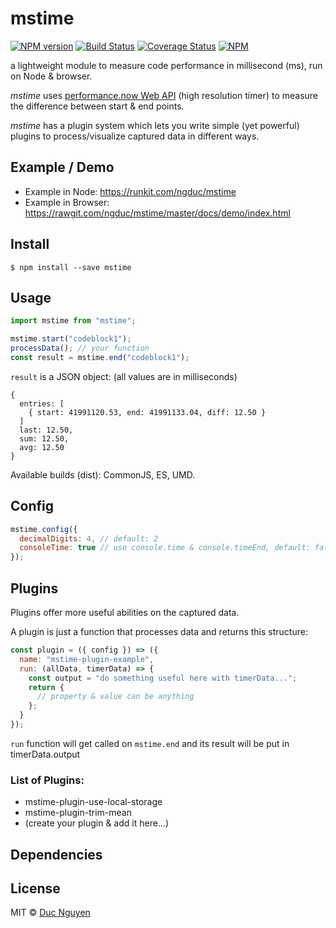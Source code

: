# mstime

[![NPM version](https://img.shields.io/npm/v/mstime.svg?style=flat-square)](https://npmjs.org/package/mstime)
[![Build Status](https://img.shields.io/travis/ngduc/mstime/master.svg?style=flat-square)](https://travis-ci.org/ngduc/mstime) [![Coverage Status](https://img.shields.io/codecov/c/github/ngduc/mstime/master.svg?style=flat-square)](https://codecov.io/gh/ngduc/mstime/branch/master)
[![NPM](https://img.shields.io/npm/dt/mstime.svg?style=flat-square)](https://www.npmjs.com/package/mstime)

a lightweight module to measure code performance in millisecond (ms), run on Node & browser.

_mstime_ uses [performance.now Web API](https://developers.google.com/web/updates/2012/08/When-milliseconds-are-not-enough-performance-now) (high resolution timer) to measure the difference between start & end points.

_mstime_ has a plugin system which lets you write simple (yet powerful) plugins to process/visualize captured data in different ways.

## Example / Demo

* Example in Node: https://runkit.com/ngduc/mstime
* Example in Browser: https://rawgit.com/ngduc/mstime/master/docs/demo/index.html

## Install

    $ npm install --save mstime

## Usage

```js
import mstime from "mstime";

mstime.start("codeblock1");
processData(); // your function
const result = mstime.end("codeblock1");
```

`result` is a JSON object: (all values are in milliseconds)

```
{
  entries: [
    { start: 41991120.53, end: 41991133.04, diff: 12.50 }
  ]
  last: 12.50,
  sum: 12.50,
  avg: 12.50
}
```

Available builds (dist): CommonJS, ES, UMD.

## Config

```js
mstime.config({
  decimalDigits: 4, // default: 2
  consoleTime: true // use console.time & console.timeEnd, default: false
});
```

## Plugins

Plugins offer more useful abilities on the captured data.

A plugin is just a function that processes data and returns this structure:

```js
const plugin = ({ config }) => ({
  name: "mstime-plugin-example",
  run: (allData, timerData) => {
    const output = "do something useful here with timerData...";
    return {
      // property & value can be anything
    };
  }
});
```

`run` function will get called on `mstime.end` and its result will be put in timerData.output

### List of Plugins:

* mstime-plugin-use-local-storage
* mstime-plugin-trim-mean
* (create your plugin & add it here...)

## Dependencies

## License

MIT © [Duc Nguyen](https://github.com/ngduc)
